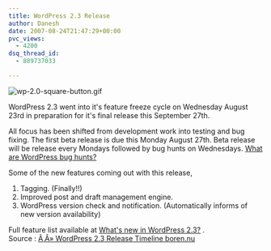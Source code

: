 ```yaml
---
title: WordPress 2.3 Release
author: Danesh
date: 2007-08-24T21:47:29+00:00
pvc_views:
  - 4200
dsq_thread_id:
  - 889737033

---
```

![wp-2.0-square-button.gif][1]

WordPress 2.3 went into it's feature freeze cycle on Wednesday August 23rd in preparation for it's final release this September 27th.

All focus has been shifted from development work into testing and bug fixing. The first beta release is due this Monday August 27th. Beta release will be release every Mondays followed by bug hunts on Wednesdays. [What are WordPress bug hunts?][2]

Some of the new features coming out with this release,

  1. Tagging. (Finally!!)
  2. Improved post and draft management engine.
  3. WordPress version check and notification. (Automatically informs of new version availability)

Full feature list available at [What's new in WordPress 2.3?][3] .  
Source : [Ã‚Â» WordPress 2.3 Release Timeline boren.nu][4]

 [1]: /wp-content/uploads/2007/02/wp-20-square-button.gif
 [2]: http://codex.wordpress.org/WordPress_Bug_Hunts
 [3]: http://codex.wordpress.org/Version_2.3
 [4]: http://boren.nu/archives/2007/08/24/wordpress-23-release-timeline/